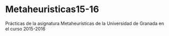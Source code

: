 # Metaheuristicas15-16
Prácticas de la asignatura Metaheurísticas de la Universidad de Granada en el curso 2015-2016
